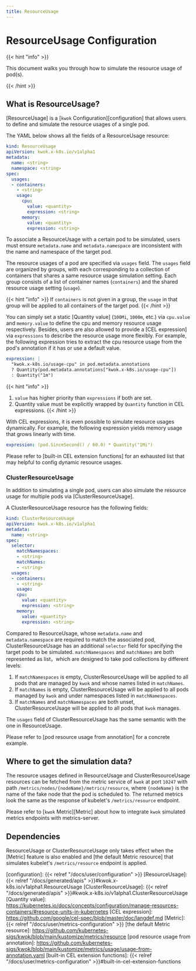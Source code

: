 ```yaml
---
title: ResourceUsage
---
```


# ResourceUsage Configuration

{{< hint "info" >}}

This document walks you through how to simulate the resource usage of pod(s).

{{< /hint >}}

## What is ResourceUsage?

[ResourceUsage] is a [`kwok` Configuration][configuration] that allows users to define and simulate the resource usages of a single pod.

The YAML below shows all the fields of a ResourceUsage resource:

``` yaml
kind: ResourceUsage
apiVersion: kwok.x-k8s.io/v1alpha1
metadata:
  name: <string>
  namespace: <string>
spec:
  usages:
  - containers:
    - <string>
    usage:
      cpu:
        value: <quantity>
        expression: <string>
      memory:
        value: <quantity>
        expression: <string>
```

To associate a ResourceUsage with a certain pod to be simulated, users must ensure `metadata.name` and `metadata.namespace` are inconsistent with the name and namespace of the target pod.

The resource usages of a pod are specified via `usages` field.
The `usages` field are organized by groups, with each corresponding to a collection of containers that shares a same resource usage simulation setting.
Each group consists of a list of container names (`containers`) and the shared resource usage setting (`usage`).

{{< hint "info" >}}
If `containers` is not given in a group, the `usage` in that group will be applied to all containers of the target pod.
{{< /hint >}}

You can simply set a static [Quantity value] (`100Mi`, `1000m`, etc.) via `cpu.value` and `memory.value` to define the cpu and memory resource usage respectively.
Besides, users are also allowed to provide a [CEL expression] via `expressions` to describe the resource usage more flexibly. For example,
the following expression tries to extract the cpu resource usage from the pod's annotation if it has or use a default value.
```yaml
expression: |
  "kwok.x-k8s.io/usage-cpu" in pod.metadata.annotations
  ? Quantity(pod.metadata.annotations["kwok.x-k8s.io/usage-cpu"])
  : Quantity("1m")
```

{{< hint "info" >}}
1. `value` has higher priority than `expressions` if both are set.
2. Quantity value must be explicitly wrapped by `Quantity` function in CEL expressions.
{{< /hint >}}

With CEL expressions, it is even possible to simulate resource usages dynamically. For example, the following expression
yields memory usage that grows linearly with time.
```yaml
expression: (pod.SinceSecond() / 60.0) * Quantity("1Mi")
```
Please refer to [built-in CEL extension functions] for an exhausted list that may helpful to config dynamic resource usages.


### ClusterResourceUsage

In addition to simulating a single pod, users can also simulate the resource usage for multiple pods via [ClusterResourceUsage].

A ClusterResourceUsage resource has the following fields:

``` yaml
kind: ClusterResourceUsage
apiVersion: kwok.x-k8s.io/v1alpha1
metadata:
  name: <string>
spec:
  selector:
    matchNamespaces:
    - <string>
    matchNames:
    - <string>
  usages:
  - containers:
    - <string>
    usage:
    cpu:
      value: <quantity>
      expression: <string>
    memory:
      value: <quantity>
      expression: <string>
```
Compared to ResourceUsage, whose `metadata.name` and `metadata.namespace` are required to match the associated pod, 
ClusterResourceUsage has an additional `selector` field for specifying the target pods to be simulated.
`matchNamespaces` and `matchNames` are both represented as list，which are designed to take pod collections by different levels:

1. If `matchNamespaces` is empty, ClusterResourceUsage will be applied to all pods that are managed by `kwok` and whose names listed in `matchNames`.
2. If `matchNames` is empty, ClusterResourceUsage will be applied to all pods managed by `kwok` and under namespaces listed in `matchNamespaces`.
3. If `matchNames` and `matchNamespaces` are both unset, ClusterResourceUsage will be applied to all pods that `kwok` manages.

The `usages` field of ClusterResourceUsage has the same semantic with the one in ResourceUsage.

Please refer to [pod resource usage from annotation] for a concrete example.

## Where to get the simulation data?

The resource usages defined in ResourceUsage and ClusterResourceUsage resources can be fetched from the metric service of `kwok` at port `10247` with path `/metrics/nodes/{nodeName}/metrics/resource`,
where `{nodeName}` is the name of the fake node that the pod is scheduled to.
The returned metrics look the same as the response of kubelet's `/metrics/resource` endpoint.

Please refer to [`kwok` Metric][Metric] about how to integrate `kwok` simulated metrics endpoints with metrics-server.  

## Dependencies

ResourceUsage or ClusterResourceUsage only takes effect when the [Metric] feature is also enabled and
[the default Metric resource] that simulates kubelet's `/metrics/resource` endpoint is applied. 


[configuration]: {{< relref "/docs/user/configuration" >}}
[ResourceUsage]: {{< relref "/docs/generated/apis" >}}#kwok.x-k8s.io/v1alpha1.ResourceUsage
[ClusterResourceUsage]: {{< relref "/docs/generated/apis" >}}#kwok.x-k8s.io/v1alpha1.ClusterResourceUsage
[Quantity value]: https://kubernetes.io/docs/concepts/configuration/manage-resources-containers/#resource-units-in-kubernetes
[CEL expression]: https://github.com/google/cel-spec/blob/master/doc/langdef.md
[Metric]: {{< relref "/docs/user/metrics-configuration" >}}
[the default Metric resource]:  https://github.com/kubernetes-sigs/kwok/blob/main/kustomize/metrics/resource
[pod resource usage from annotation]: https://github.com/kubernetes-sigs/kwok/blob/main/kustomize/metrics/usage/usage-from-annotation.yaml
[built-in CEL extension functions]: {{< relref "/docs/user/metrics-configuration" >}}#built-in-cel-extension-functions
